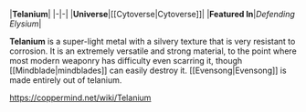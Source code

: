 |**Telanium**|
|-|-|
|**Universe**|[[Cytoverse\|Cytoverse]]|
|**Featured In**|*Defending Elysium*|

**Telanium** is a super-light metal with a silvery texture that is very resistant to corrosion. It is an extremely versatile and strong material, to the point where most modern weaponry has difficulty even scarring it, though [[Mindblade\|mindblades]] can easily destroy it.
[[Evensong\|Evensong]] is made entirely out of telanium.



https://coppermind.net/wiki/Telanium